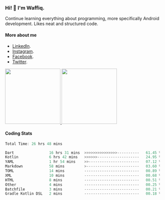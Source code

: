 ### Hi! 👋 I'm Waffiq.

Continue learning everything about programming, more specifically Android development. Likes neat and structured code.

#### More about me 
- [LinkedIn](https://www.linkedin.com/in/waffiqaziz/).
- [Instagram](https://www.instagram.com/waffiqaziz/).
- [Facebook](https://web.facebook.com/WaffiqAziz/).
- [Twitter](https://twitter.com/AzizWaffiq).

<p align="left">
<a href="https://github.com/waffiqaziz">
  <img height="180em" src="https://github-readme-stats-eight-theta.vercel.app/api?username=waffiqaziz&show_icons=true&theme=algolia&include_all_commits=true&count_private=true"/>
  <img height="180em" src="https://github-readme-stats-eight-theta.vercel.app/api/top-langs/?username=waffiqaziz&layout=compact&langs_count=8&theme=algolia"/>
</a>
</p>

#### Coding Stats
<!--START_SECTION:waka-->

```rust
Total Time: 26 hrs 48 mins

Dart                16 hrs 31 mins  >>>>>>>>>>>>>>>----------   61.45 %
Kotlin              6 hrs 42 mins   >>>>>>-------------------   24.95 %
YAML                1 hr 54 mins    >>-----------------------   07.12 %
Markdown            58 mins         >------------------------   03.60 %
TOML                14 mins         -------------------------   00.89 %
XML                 10 mins         -------------------------   00.68 %
HTML                8 mins          -------------------------   00.51 %
Other               4 mins          -------------------------   00.25 %
Batchfile           3 mins          -------------------------   00.21 %
Gradle Kotlin DSL   2 mins          -------------------------   00.18 %
```

<!--END_SECTION:waka-->
